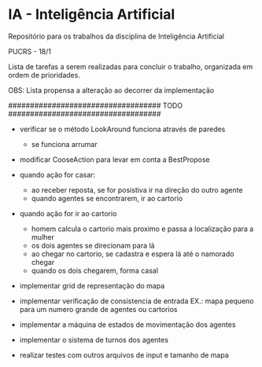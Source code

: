 # IA - Inteligência Artificial

Repositório para os trabalhos da disciplina de Inteligência Artificial

PUCRS - 18/1

Lista de tarefas a serem realizadas para concluir o trabalho, organizada
em ordem de prioridades.

OBS: Lista propensa a alteração ao decorrer da implementação

###################################  TODO  ###################################
- verificar se o método LookAround funciona através de paredes
	- se funciona arrumar

- modificar CooseAction para levar em conta a BestPropose

- quando ação for casar:
	- ao receber reposta, se for posistiva ir na direção do outro agente
	- quando agentes se encontrarem, ir ao cartorio

- quando ação for ir ao cartorio
	- homem calcula o cartorio mais proximo e passa a localização para a mulher
	- os dois agentes se direcionam para lá
	- ao chegar no cartorio, se cadastra e espera lá até o namorado chegar
	- quando os dois chegarem, forma casal

- implementar grid de representação do mapa

- implementar verificação de consistencia de entrada
	EX.: mapa pequeno para um numero grande de agentes ou cartorios

- implementar a máquina de estados de movimentação dos agentes

- implementar o sistema de turnos dos agentes

- realizar testes com outros arquivos de input e tamanho de mapa
